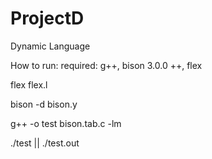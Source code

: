 # ProjectD
Dynamic Language

How to run:
required: g++, bison 3.0.0 ++, flex

flex flex.l

bison -d bison.y

g++ -o test bison.tab.c -lm

./test || ./test.out